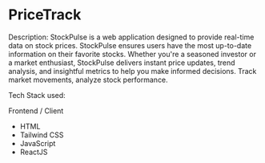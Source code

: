 # PriceTrack

Description:
StockPulse is a web application designed to provide real-time data on stock prices. StockPulse ensures users have the most up-to-date information on their favorite stocks. Whether you're a seasoned investor or a market enthusiast, StockPulse delivers instant price updates, trend analysis, and insightful metrics to help you make informed decisions. Track market movements, analyze stock performance. 

Tech Stack used: 
<br/>

Frontend / Client
- HTML
- Tailwind CSS
- JavaScript
- ReactJS

